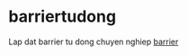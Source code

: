 # barriertudong
Lap dat barrier tu dong chuyen nghiep
<a href="http://ttz.vn/barrier-tu-dong.htm">barrier</a>

